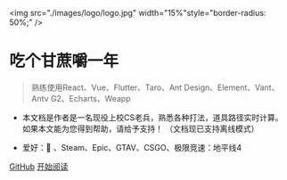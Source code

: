 


<img src="./images/logo/logo.jpg" width="15%"style="border-radius: 50%;"  />

# 吃个甘蔗嚼一年

> 熟练使用React、Vue、Flutter、Taro、Ant Design、Element、Vant、Antv G2、Echarts、Weapp
- 本文档是作者是一名现役上校CS老兵，熟悉各种打法，道具路径实时计算。如果本文能为您得到帮助，请给予支持！ （文档现已支持离线模式）

* 爱好：🏀 、Steam、Epic、GTAV、CSGO、极限竞速：地平线4

[GitHub](https://github.com/chao325/AnswerQuestion/tree/master)
[开始阅读](README.md)

